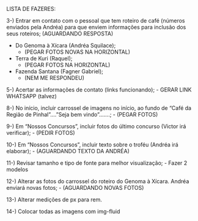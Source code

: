 LISTA DE FAZERES:

3-) Entrar em contato com o pessoal que tem roteiro de café (números enviados pela Andréa) para que enviem informações para inclusão dos seus roteiros; (AGUARDANDO RESPOSTA)
- Do Genoma à Xícara (Andréa Squilace); 
    - (PEGAR FOTOS NOVAS NA HORIZONTAL)
- Terra de Kuri (Raquel);
    - (PEGAR FOTOS NA HORIZONTAL)
- Fazenda Santana (Fagner Gabriel); 
    - (NEM ME RESPONDEU)

5-) Acertar as informações de contato (links funcionando);
    - GERAR LINK WHATSAPP (talvez)

8-) No início, incluir carrossel de imagens no início, ao fundo de “Café da Região de Pinhal”....”Seja bem vindo”.......;
    - (PEGAR FOTOS)

9-) Em “Nossos Concursos”, incluir fotos do último concurso (Victor irá verificar);
    - (PEDIR FOTOS)

10-) Em “Nossos Concursos”, incluir texto sobre o troféu (Andréa irá elaborar);
    - (AGUARDANDO TEXTO DA ANDRÉA)

11-) Revisar tamanho e tipo de fonte para melhor visualização;
    - Fazer 2 modelos

12-) Alterar as fotos do carrossel do roteiro do Genoma à Xícara. Andréa enviará novas fotos;
    - (AGUARDANDO NOVAS FOTOS)

13-) Alterar medições de px para rem.

14-) Colocar todas as imagens com img-fluid